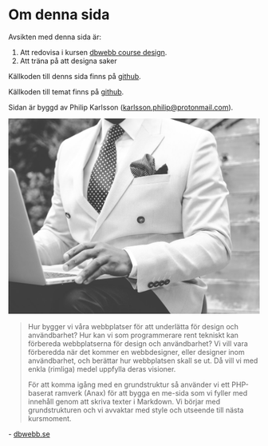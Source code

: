 Om denna sida
==============================================

Avsikten med denna sida är:

1. Att redovisa i kursen [dbwebb course design](http://dbwebb.se/design).
2. Att träna på att designa saker

Källkoden till denns sida finns på [github](https://github.com/derdydancer/Anax-Flat).

Källkoden till temat finns på [github](https://github.com/derdydancer/anax-flat-theme).

Sidan är byggd av Philip Karlsson (karlsson.philip@protonmail.com).

![anax-bild](../img/anax-bild.jpg)

>Hur bygger vi våra webbplatser för att underlätta för design och användbarhet? Hur kan vi som programmerare rent tekniskt kan förbereda webbplatserna för design och användbarhet? Vi vill vara förberedda när det kommer en webbdesigner, eller designer inom användbarhet, och berättar hur webbplatsen skall se ut. Då vill vi med enkla (rimliga) medel uppfylla deras visioner.
>
>För att komma igång med en grundstruktur så använder vi ett PHP-baserat ramverk (Anax) för att bygga en me-sida som vi fyller med innehåll genom att skriva texter i Markdown. Vi börjar med grundstrukturen och vi avvaktar med style och utseende till nästa kursmoment.

\- [dbwebb.se](https://dbwebb.se/kurser/design/kmom01)
